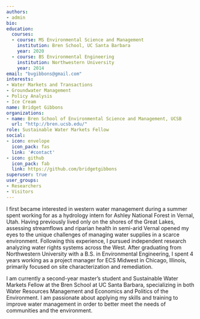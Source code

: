 ```yaml
---
authors:
- admin
bio:
education:
  courses:
  - course: MS Environmental Science and Management
    institution: Bren School, UC Santa Barbara
    year: 2020
  - course: BS Environmental Engineering
    institution: Northwestern University
    year: 2014
email: "bvgibbons@gmail.com"
interests:
- Water Markets and Transactions
- Groundwater Management
- Policy Analysis
- Ice Cream
name: Bridget Gibbons
organizations:
- name: Bren School of Environmental Science and Management, UCSB
  url: "http://bren.ucsb.edu/"
role: Sustainable Water Markets Fellow
social:
- icon: envelope
  icon_pack: fas
  link: '#contact'
- icon: github
  icon_pack: fab
  link: https://github.com/bridgetgibbons
superuser: true
user_groups:
- Researchers
- Visitors
---
```



I first became interested in western water management during a summer spent working for as a hydrology intern for Ashley National Forest in Vernal, Utah. Having previously lived only on the shores of the Great Lakes, assessing streamflows and riparian health in semi-arid Vernal opened my eyes to the unique challenges of managing water supplies in a scarce environment. Following this experience, I pursued independent research analyzing water rights systems across the West. After graduating from Northwestern University with a B.S. in Environmental Engineering, I spent 4 years working as a project manager for ECS Midwest in Chicago, Illinois, primarily focused on site characterization and remediation. 

I am currently a second-year master’s student and Sustainable Water Markets Fellow at the Bren School at UC Santa Barbara, specializing in both Water Resources Management and Economics and Politics of the Environment. I am passionate about applying my skills and training to improve water management in order to better meet the needs of communities and the environment.
